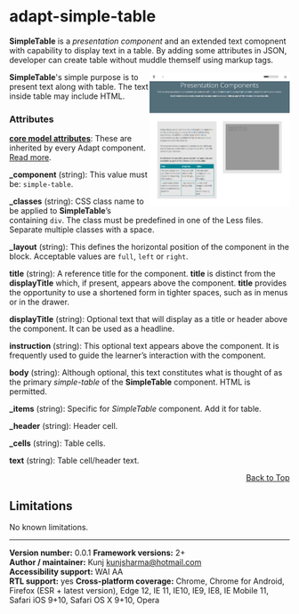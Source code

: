 # adapt-simple-table  


**SimpleTable** is a *presentation component* and an extended text comopnent with capability to display text in a table. By adding some attributes in JSON, developer can create table without muddle themself using markup tags. 

<img src="sample/adapt-simple-table.png" alt="sample table component" align="right" width="50%">

**SimpleTable**'s simple purpose is to present text along with table. The text inside table may include HTML.

### Attributes

[**core model attributes**](https://github.com/adaptlearning/adapt_framework/wiki/Core-model-attributes): These are inherited by every Adapt component. [Read more](https://github.com/adaptlearning/adapt_framework/wiki/Core-model-attributes).

**_component** (string): This value must be: `simple-table`.

**_classes** (string): CSS class name to be applied to **SimpleTable**’s containing `div`. The class must be predefined in one of the Less files. Separate multiple classes with a space.

**_layout** (string): This defines the horizontal position of the component in the block. Acceptable values are `full`, `left` or `right`.  

**title** (string): A reference title for the component. **title** is distinct from the **displayTitle** which, if present, appears above the component. **title** provides the opportunity to use a shortened form in tighter spaces, such as in menus or in the drawer.  

**displayTitle** (string): Optional text that will display as a title or header above the component. It can be used as a headline.   

**instruction** (string): This optional text appears above the component. It is frequently used to
guide the learner’s interaction with the component.

**body** (string): Although optional, this text constitutes what is thought of as the primary *simple-table* of the **SimpleTable** component. HTML is permitted.

**_items** (string): Specific for *SimpleTable* component. Add it for table.

**_header** (string): Header cell.

**_cells** (string): Table cells.

**text** (string): Table cell/header text.

<div float align=right><a href="#top">Back to Top</a></div>

## Limitations

No known limitations.   


----------------------------
**Version number:**  0.0.1 
**Framework versions:** 2+  
**Author / maintainer:** Kunj kunjsharma@hotmail.com  
**Accessibility support:** WAI AA   
**RTL support:** yes
**Cross-platform coverage:** Chrome, Chrome for Android, Firefox (ESR + latest version), Edge 12, IE 11, IE10, IE9, IE8, IE Mobile 11, Safari iOS 9+10, Safari OS X 9+10, Opera    
